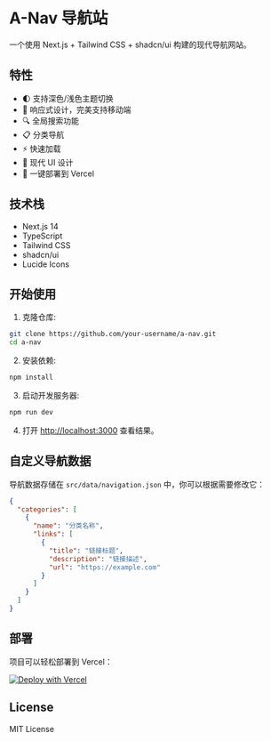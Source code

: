 # A-Nav 导航站

一个使用 Next.js + Tailwind CSS + shadcn/ui 构建的现代导航网站。

## 特性

- 🌓 支持深色/浅色主题切换
- 📱 响应式设计，完美支持移动端
- 🔍 全局搜索功能
- 📋 分类导航
- ⚡ 快速加载
- 🎨 现代 UI 设计
- 🚀 一键部署到 Vercel

## 技术栈

- Next.js 14
- TypeScript
- Tailwind CSS
- shadcn/ui
- Lucide Icons

## 开始使用

1. 克隆仓库:

```bash
git clone https://github.com/your-username/a-nav.git
cd a-nav
```

2. 安装依赖:

```bash
npm install
```

3. 启动开发服务器:

```bash
npm run dev
```

4. 打开 [http://localhost:3000](http://localhost:3000) 查看结果。

## 自定义导航数据

导航数据存储在 `src/data/navigation.json` 中，你可以根据需要修改它：

```json
{
  "categories": [
    {
      "name": "分类名称",
      "links": [
        {
          "title": "链接标题",
          "description": "链接描述",
          "url": "https://example.com"
        }
      ]
    }
  ]
}
```

## 部署

项目可以轻松部署到 Vercel：

[![Deploy with Vercel](https://vercel.com/button)](https://vercel.com/new/clone?repository-url=https://github.com/your-username/a-nav)

## License

MIT License